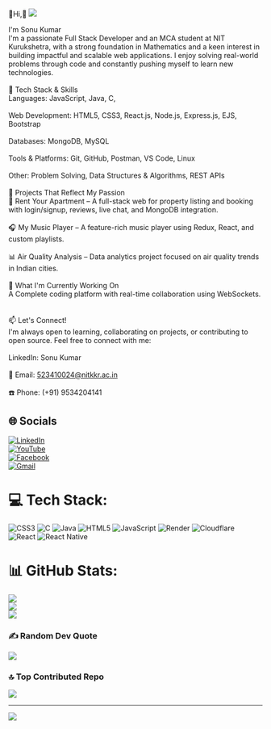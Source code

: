 # 
💫Hi,👋
<img src="https://i.pinimg.com/originals/75/e7/ef/75e7ef7aa27009befb076509382b86b8.gif" class="styled-img" />


 
 I'm Sonu Kumar<br>I'm a passionate Full Stack Developer and an MCA student at NIT Kurukshetra, with a strong foundation in Mathematics and a keen interest in building impactful and scalable web applications. I enjoy solving real-world problems through code and constantly pushing myself to learn new technologies.<br><br>🚀 Tech Stack & Skills<br>Languages: JavaScript, Java, C,<br><br>Web Development: HTML5, CSS3, React.js, Node.js, Express.js, EJS, Bootstrap<br><br>Databases: MongoDB, MySQL<br><br>Tools & Platforms: Git, GitHub, Postman, VS Code, Linux<br><br>Other: Problem Solving, Data Structures & Algorithms, REST APIs<br><br>🌟 Projects That Reflect My Passion<br>🔑 Rent Your Apartment – A full-stack web for property listing and booking with login/signup, reviews, live chat, and MongoDB integration.<br><br>🎧 My Music Player – A feature-rich music player using Redux, React, and custom playlists.<br><br>📊 Air Quality Analysis – Data analytics project focused on air quality trends in Indian cities.<br><br>📌 What I'm Currently Working On<br>A Complete coding platform with real-time collaboration using WebSockets.<br><br><br>📫 Let's Connect!<br>I'm always open to learning, collaborating on projects, or contributing to open source. Feel free to connect with me:<br><br>LinkedIn: Sonu Kumar<br><br>📧 Email: 523410024@nitkkr.ac.in<br><br>☎️ Phone: (+91) 9534204141



## 🌐 Socials  
[![LinkedIn](https://img.shields.io/badge/LinkedIn-%230077B5.svg?logo=linkedin&logoColor=white)](https://www.linkedin.com/in/sonu-kumar-6a7b86302/)  
[![YouTube](https://img.shields.io/badge/YouTube-%23FF0000.svg?logo=YouTube&logoColor=white)](https://www.youtube.com/@MyTution-Hindi)  
[![Facebook](https://img.shields.io/badge/Facebook-%231877F2.svg?logo=Facebook&logoColor=white)](https://www.facebook.com/profile.php?id=100024470059597)  
[![Gmail](https://img.shields.io/badge/Email-D14836?logo=gmail&logoColor=white)](mailto:523410024@nitkkr.ac.in)  


# 💻 Tech Stack:
![CSS3](https://img.shields.io/badge/css3-%231572B6.svg?style=for-the-badge&logo=css3&logoColor=white) ![C](https://img.shields.io/badge/c-%2300599C.svg?style=for-the-badge&logo=c&logoColor=white) ![Java](https://img.shields.io/badge/java-%23ED8B00.svg?style=for-the-badge&logo=openjdk&logoColor=white) ![HTML5](https://img.shields.io/badge/html5-%23E34F26.svg?style=for-the-badge&logo=html5&logoColor=white) ![JavaScript](https://img.shields.io/badge/javascript-%23323330.svg?style=for-the-badge&logo=javascript&logoColor=%23F7DF1E) ![Render](https://img.shields.io/badge/Render-%46E3B7.svg?style=for-the-badge&logo=render&logoColor=white) ![Cloudflare](https://img.shields.io/badge/Cloudflare-F38020?style=for-the-badge&logo=Cloudflare&logoColor=white) ![React](https://img.shields.io/badge/react-%2320232a.svg?style=for-the-badge&logo=react&logoColor=%2361DAFB) ![React Native](https://img.shields.io/badge/react_native-%2320232a.svg?style=for-the-badge&logo=react&logoColor=%2361DAFB)
# 📊 GitHub Stats:
![](https://github-readme-stats.vercel.app/api?username=sonu-kumar-20&theme=nightowl&hide_border=false&include_all_commits=false&count_private=false)<br/>
![](https://nirzak-streak-stats.vercel.app/?user=sonu-kumar-20&theme=nightowl&hide_border=false)<br/>
![](https://github-readme-stats.vercel.app/api/top-langs/?username=sonu-kumar-20&theme=nightowl&hide_border=false&include_all_commits=false&count_private=false&layout=compact)

### ✍️ Random Dev Quote
![](https://quotes-github-readme.vercel.app/api?type=horizontal&theme=merko)

### 🔝 Top Contributed Repo
![](https://github-contributor-stats.vercel.app/api?username=sonu-kumar-20&limit=5&theme=radical&combine_all_yearly_contributions=true)

---
[![](https://visitcount.itsvg.in/api?id=sonu-kumar-20&icon=9&color=1)](https://visitcount.itsvg.in)

<!-- Proudly created with GPRM ( https://gprm.itsvg.in ) -->
